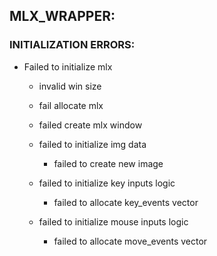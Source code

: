 ## MLX_WRAPPER:

### INITIALIZATION ERRORS:
- Failed to initialize mlx
    - invalid win size

    - fail allocate mlx

    - failed create mlx window

    - failed to initialize img data

        - failed to create new image

    - failed to initialize key inputs logic
        
        - failed to allocate key_events vector

    - failed to initialize mouse inputs logic

        - failed to allocate move_events vector

##
